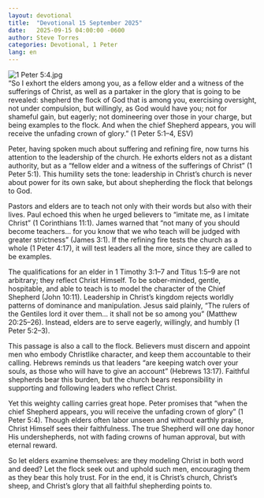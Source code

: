 ```yaml
---
layout: devotional
title:  "Devotional 15 September 2025"
date:   2025-09-15 04:00:00 -0600
author: Steve Torres
categories: Devotional, 1 Peter
lang: en
---
```

<img src="https://sitemedia.esteeb.com/file/esteebcomsitemedia/devotional_images/1+Peter/1Pe-5_4.jpg?raw=true" alt="1 Peter 5:4.jpg" style="max-width: 100%; height: auto;">

<div class="scripture">
  “So I exhort the elders among you, as a fellow elder and a witness of the sufferings of Christ, as well as a partaker in the glory that is going to be revealed: shepherd the flock of God that is among you, exercising oversight, not under compulsion, but willingly, as God would have you; not for shameful gain, but eagerly; not domineering over those in your charge, but being examples to the flock. And when the chief Shepherd appears, you will receive the unfading crown of glory.” (1 Peter 5:1–4, ESV)
</div>

Peter, having spoken much about suffering and refining fire, now turns his attention to the leadership of the church. He exhorts elders not as a distant authority, but as a “fellow elder and a witness of the sufferings of Christ” (1 Peter 5:1). This humility sets the tone: leadership in Christ’s church is never about power for its own sake, but about shepherding the flock that belongs to God.

Pastors and elders are to teach not only with their words but also with their lives. Paul echoed this when he urged believers to “imitate me, as I imitate Christ” (1 Corinthians 11:1). James warned that “not many of you should become teachers… for you know that we who teach will be judged with greater strictness” (James 3:1). If the refining fire tests the church as a whole (1 Peter 4:17), it will test leaders all the more, since they are called to be examples.

The qualifications for an elder in 1 Timothy 3:1–7 and Titus 1:5–9 are not arbitrary; they reflect Christ Himself. To be sober-minded, gentle, hospitable, and able to teach is to model the character of the Chief Shepherd (John 10:11). Leadership in Christ’s kingdom rejects worldly patterns of dominance and manipulation. Jesus said plainly, “The rulers of the Gentiles lord it over them… it shall not be so among you” (Matthew 20:25–26). Instead, elders are to serve eagerly, willingly, and humbly (1 Peter 5:2–3).

This passage is also a call to the flock. Believers must discern and appoint men who embody Christlike character, and keep them accountable to their calling. Hebrews reminds us that leaders “are keeping watch over your souls, as those who will have to give an account” (Hebrews 13:17). Faithful shepherds bear this burden, but the church bears responsibility in supporting and following leaders who reflect Christ.

Yet this weighty calling carries great hope. Peter promises that “when the chief Shepherd appears, you will receive the unfading crown of glory” (1 Peter 5:4). Though elders often labor unseen and without earthly praise, Christ Himself sees their faithfulness. The true Shepherd will one day honor His undershepherds, not with fading crowns of human approval, but with eternal reward.

So let elders examine themselves: are they modeling Christ in both word and deed? Let the flock seek out and uphold such men, encouraging them as they bear this holy trust. For in the end, it is Christ’s church, Christ’s sheep, and Christ’s glory that all faithful shepherding points to.

